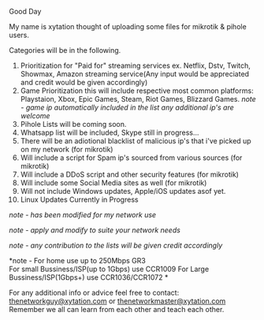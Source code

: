 Good Day

My name is xytation thought of uploading some files for mikrotik & pihole users.

Categories will be in the following.

1. Prioritization for "Paid for" streaming services ex. Netflix, Dstv, Twitch, Showmax, Amazon streaming service(Any input would be appreciated and credit would be given accordingly)
2. Game Prioritization this will include respective most common platforms: Playstaion, Xbox, Epic Games, Steam, Riot Games, Blizzard Games. *note - game ip automatically included in the list any additional ip's are welcome*
3. Pihole Lists will be coming soon.
4. Whatsapp list will be included, Skype still in progress...
5. There will be an adiotional blacklist of malicious ip's that i've picked up on my network (for mikrotik)
6. Will include a script for Spam ip's sourced from various sources (for mikrotik)
7. Will include a DDoS script and other security features (for mikrotik)
8. Will include some Social Media sites as well (for mikrotik)
9. Will not include Windows updates, Apple/iOS updates asof yet.
10. Linux Updates Currently in Progress

*note - has been modified for my network use*

*note - apply and modify to suite your network needs*

*note - any contribution to the lists will be given credit accordingly*

*note - For home use up to 250Mbps GR3 </br>
        For small Bussiness/ISP(up to 1Gbps) use CCR1009
        For Large Bussiness/ISP(1Gbps+) use CCR1036/CCR1072 *

For any additional info or advice feel free to contact: thenetworkguy@xytation.com or thenetworkmaster@xytation.com
Remember we all can learn from each other and teach each other.
